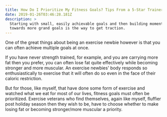 ```yaml
---
title: How Do I Prioritize My Fitness Goals? Tips From a 5-Star Trainer
date: 2019-01-26T03:46:28.181Z
description: >
  Starting with small, easily achievable goals and then building momentum
  towards more grand goals is the way to get traction.
---
```

One of the great things about being an exercise newbie however is that you can often achieve multiple goals at once.  

If you have never strength trained, for example, and you are carrying more fat then you prefer, you can often lose fat quite effectively while becoming stronger and more muscular.  An exercise newbies' body responds so enthusiastically to exercise that it will often do so even in the face of their caloric restriction.

But for those, like myself, that have done some form of exercise and watched what we eat for most of our lives, fitness goals must often be prioritized.  Exercise veterans who find themselves, again like myself, fluffier post holiday season then they wish to be, have to choose whether to make losing fat or becoming stronger/more muscular a priority.
